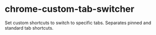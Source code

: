 # chrome-custom-tab-switcher
Set custom shortcuts to switch to specific tabs. Separates pinned and standard tab shortcuts.
